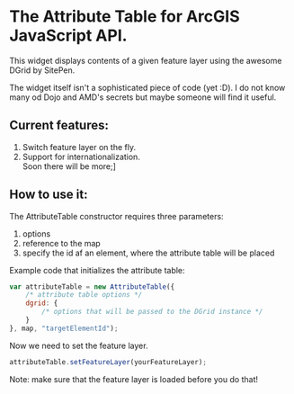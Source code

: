 The Attribute Table for ArcGIS JavaScript API.
==============================================

This widget displays contents of a given feature layer using the awesome DGrid by SitePen.  
  
  
The widget itself isn't a sophisticated piece of code (yet :D). I do not know many od Dojo and AMD's secrets but maybe someone will find it useful.  


## Current features:
1. Switch feature layer on the fly.
2. Support for internationalization.  
Soon there will be more;]

## How to use it:

The AttributeTable constructor requires three parameters:  
1. options  
2. reference to the map  
3. specify the id af an element, where the attribute table will be placed  
 
Example code that initializes the attribute table:

```javascript
var attributeTable = new AttributeTable({
    /* attribute table options */
    dgrid: {
        /* options that will be passed to the DGrid instance */
    }
}, map, "targetElementId");
```
Now we need to set the feature layer.
```javascript
attributeTable.setFeatureLayer(yourFeatureLayer);	
```
Note: make sure that the feature layer is loaded before you do that!